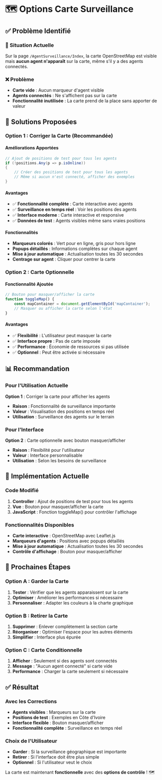 # 🗺️ Options Carte Surveillance

## ✅ **Problème Identifié**

### **🎯 Situation Actuelle**
Sur la page `/AgentSurveillance/Index`, la carte OpenStreetMap est visible mais **aucun agent n'apparaît** sur la carte, même s'il y a des agents connectés.

### **❌ Problème**
- **Carte vide** : Aucun marqueur d'agent visible
- **Agents connectés** : Ne s'affichent pas sur la carte
- **Fonctionnalité inutilisée** : La carte prend de la place sans apporter de valeur

## 🔧 **Solutions Proposées**

### **Option 1 : Corriger la Carte (Recommandée)**

#### **Améliorations Apportées**
```csharp
// Ajout de positions de test pour tous les agents
if (!positions.Any(p => p.isOnline))
{
    // Créer des positions de test pour tous les agents
    // Même si aucun n'est connecté, afficher des exemples
}
```

#### **Avantages**
- ✅ **Fonctionnalité complète** : Carte interactive avec agents
- ✅ **Surveillance en temps réel** : Voir les positions des agents
- ✅ **Interface moderne** : Carte interactive et responsive
- ✅ **Données de test** : Agents visibles même sans vraies positions

#### **Fonctionnalités**
- **Marqueurs colorés** : Vert pour en ligne, gris pour hors ligne
- **Popups détaillés** : Informations complètes sur chaque agent
- **Mise à jour automatique** : Actualisation toutes les 30 secondes
- **Centrage sur agent** : Cliquer pour centrer la carte

### **Option 2 : Carte Optionnelle**

#### **Fonctionnalité Ajoutée**
```javascript
// Bouton pour masquer/afficher la carte
function toggleMap() {
    const mapContainer = document.getElementById('mapContainer');
    // Masquer ou afficher la carte selon l'état
}
```

#### **Avantages**
- ✅ **Flexibilité** : L'utilisateur peut masquer la carte
- ✅ **Interface propre** : Pas de carte imposée
- ✅ **Performance** : Économie de ressources si pas utilisée
- ✅ **Optionnel** : Peut être activée si nécessaire

## 📊 **Recommandation**

### **Pour l'Utilisation Actuelle**
**Option 1** : Corriger la carte pour afficher les agents
- **Raison** : Fonctionnalité de surveillance importante
- **Valeur** : Visualisation des positions en temps réel
- **Utilisation** : Surveillance des agents sur le terrain

### **Pour l'Interface**
**Option 2** : Carte optionnelle avec bouton masquer/afficher
- **Raison** : Flexibilité pour l'utilisateur
- **Valeur** : Interface personnalisable
- **Utilisation** : Selon les besoins de surveillance

## 🎯 **Implémentation Actuelle**

### **Code Modifié**
1. **Controller** : Ajout de positions de test pour tous les agents
2. **Vue** : Bouton pour masquer/afficher la carte
3. **JavaScript** : Fonction toggleMap() pour contrôler l'affichage

### **Fonctionnalités Disponibles**
- **Carte interactive** : OpenStreetMap avec Leaflet.js
- **Marqueurs d'agents** : Positions avec popups détaillés
- **Mise à jour automatique** : Actualisation toutes les 30 secondes
- **Contrôle d'affichage** : Bouton pour masquer/afficher

## 🚀 **Prochaines Étapes**

### **Option A : Garder la Carte**
1. **Tester** : Vérifier que les agents apparaissent sur la carte
2. **Optimiser** : Améliorer les performances si nécessaire
3. **Personnaliser** : Adapter les couleurs à la charte graphique

### **Option B : Retirer la Carte**
1. **Supprimer** : Enlever complètement la section carte
2. **Réorganiser** : Optimiser l'espace pour les autres éléments
3. **Simplifier** : Interface plus épurée

### **Option C : Carte Conditionnelle**
1. **Afficher** : Seulement si des agents sont connectés
2. **Message** : "Aucun agent connecté" si carte vide
3. **Performance** : Charger la carte seulement si nécessaire

## ✅ **Résultat**

### **Avec les Corrections**
- **Agents visibles** : Marqueurs sur la carte
- **Positions de test** : Exemples en Côte d'Ivoire
- **Interface flexible** : Bouton masquer/afficher
- **Fonctionnalité complète** : Surveillance en temps réel

### **Choix de l'Utilisateur**
- **Garder** : Si la surveillance géographique est importante
- **Retirer** : Si l'interface doit être plus simple
- **Optionnel** : Si l'utilisateur veut le choix

La carte est maintenant **fonctionnelle** avec des **options de contrôle** ! 🗺️ 